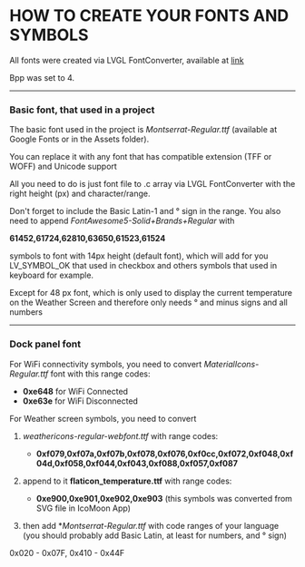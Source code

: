 # HOW TO CREATE YOUR FONTS AND SYMBOLS

All fonts were created via LVGL FontConverter, available at [link](https://lvgl.io/tools/fontconverter)

Bpp was set to 4.

---
### Basic font, that used in a project

The basic font used in the project is *Montserrat-Regular.ttf* (available at Google Fonts or in the Assets folder).

You can replace it with any font that has compatible extension (TFF or WOFF) and Unicode support

All you need to do is just font file to .c array via LVGL FontConverter with the right height (px) and character/range. 

Don't forget to include the Basic Latin-1 and ° sign in the range.  You also need to append *FontAwesome5-Solid+Brands+Regular* with 

**61452,61724,62810,63650,61523,61524**

symbols to font with 14px height (default font), which will add for you LV_SYMBOL_OK that used in checkbox and others symbols that used in keyboard for example.

Except for 48 px font, which is only used to display the current temperature on the Weather Screen and therefore only needs ° and minus signs and all numbers

---
### Dock panel font

For WiFi connectivity symbols, you need to convert *MaterialIcons-Regular.ttf* font with this range codes:
- **0xe648** for WiFi Connected
- **0xe63e** for WiFi Disconnected

For Weather screen symbols, you need to convert 
1. *weathericons-regular-webfont.ttf* with range codes:
   - **0xf079,0xf07a,0xf07b,0xf078,0xf076,0xf0cc,0xf072,0xf048,0xf04d,0xf058,0xf044,0xf043,0xf088,0xf057,0xf087**
  
2. append to it **flaticon_temperature.ttf** with range codes:
    - **0xe900,0xe901,0xe902,0xe903** (this symbols was converted from SVG file in IcoMoon App)
3. then add **Montserrat-Regular.ttf* with code ranges of your language (you should probably add Basic Latin, at least for numbers, and ° sign)

0x020 - 0x07F, 0x410 - 0x44F